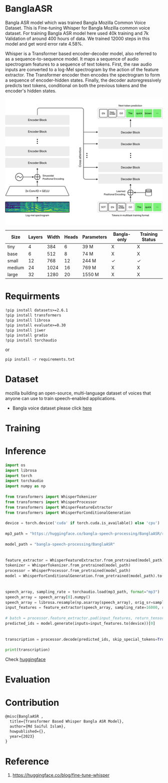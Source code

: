 # BanglaASR
Bangla ASR model which was trained Bangla Mozilla Common Voice Dataset.
This is Fine-tuning Whisper for Bangla Mozilla common voice dataset. For training Bangla ASR model here used 40k training and 7k Validation of around 400 hours of data. We trained 12000 steps in this model and get word error rate 4.58%.

Whisper is a Transformer based encoder-decoder model, also referred to as a sequence-to-sequence model. It maps a sequence of audio spectrogram features to a sequence of text tokens. First, the raw audio inputs are converted to a log-Mel spectrogram by the action of the feature extractor. The Transformer encoder then encodes the spectrogram to form a sequence of encoder-hidden states. Finally, the decoder autoregressively predicts text tokens, conditional on both the previous tokens and the encoder's hidden states.



![Alt text](asset/whisper_architecture.svg)


| Size | Layers | Width | Heads | Parameters | Bangla-only | Training Status |
| ------------- | ------------- | --------    |--------    | ------------- | ------------- | --------    |
tiny   | 4  |384  | 6   | 39 M 	| X |  X
base   | 6 	|512  | 8 	|74 M 	| X	|  X
small  | 12 |768  | 12 	|244 M 	| ✓ |  ✓ 
medium | 24 |1024 | 16 	|769 M 	| X |  X
large  | 32 |1280 | 20 	|1550 M | X |  X




# Requirments
```
!pip install datasets>=2.6.1
!pip install transformers
!pip install librosa
!pip install evaluate>=0.30
!pip install jiwer
!pip install gradio
!pip install torchaudio
```
or

```
pip install -r requirements.txt
```

# Dataset

mozilla building an open-source, multi-language dataset of voices that anyone can use to train speech-enabled applications.

- Bangla voice dataset please click [here](https://commonvoice.mozilla.org/bn/datasets)


# Training

# Inference

```py
import os
import librosa
import torch
import torchaudio
import numpy as np

from transformers import WhisperTokenizer
from transformers import WhisperProcessor
from transformers import WhisperFeatureExtractor
from transformers import WhisperForConditionalGeneration

device = torch.device('cuda' if torch.cuda.is_available() else 'cpu')

mp3_path = "https://huggingface.co/bangla-speech-processing/BanglaASR/resolve/main/mp3/common_voice_bn_31515636.mp3"

model_path = "bangla-speech-processing/BanglaASR"


feature_extractor = WhisperFeatureExtractor.from_pretrained(model_path)
tokenizer = WhisperTokenizer.from_pretrained(model_path)
processor = WhisperProcessor.from_pretrained(model_path)
model = WhisperForConditionalGeneration.from_pretrained(model_path).to(device)


speech_array, sampling_rate = torchaudio.load(mp3_path, format="mp3")
speech_array = speech_array[0].numpy()
speech_array = librosa.resample(np.asarray(speech_array), orig_sr=sampling_rate, target_sr=16000)
input_features = feature_extractor(speech_array, sampling_rate=16000, return_tensors="pt").input_features

# batch = processor.feature_extractor.pad(input_features, return_tensors="pt")
predicted_ids = model.generate(inputs=input_features.to(device))[0]


transcription = processor.decode(predicted_ids, skip_special_tokens=True)

print(transcription)
```
Check [huggingface](https://huggingface.co/bangla-speech-processing/BanglaASR)

# Evaluation

# Contribution
```
@misc{BanglaASR ,
  title={Transformer Based Whisper Bangla ASR Model},
  author={Md Saiful Islam},
  howpublished={},
  year={2023}
}
```
# Reference
1. https://huggingface.co/blog/fine-tune-whisper
